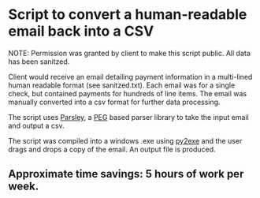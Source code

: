 # Script to convert a human-readable email back into a CSV

NOTE: Permission was granted by client to make this script public.
All data has been sanitzed.

Client would receive an email detailing payment information in a
multi-lined human readable format (see sanitzed.txt). Each email
was for a single check, but contained payments for hundreds of line
items. The email was manually converted into a csv format for further
data processing.

The script uses [Parsley][pa], a [PEG][pg] based parser library
to take the input email and output a csv.

The script was compiled into a windows .exe using [py2exe][p2]
and the user drags and drops a copy of the email.
An output file is produced.

[pa]: http://parsley.readthedocs.org/en/latest/index.html
[pg]: http://en.wikipedia.org/wiki/Parsing_expression_grammar
[p2]: http://www.py2exe.org/

## Approximate time savings: 5 hours of work per week.


